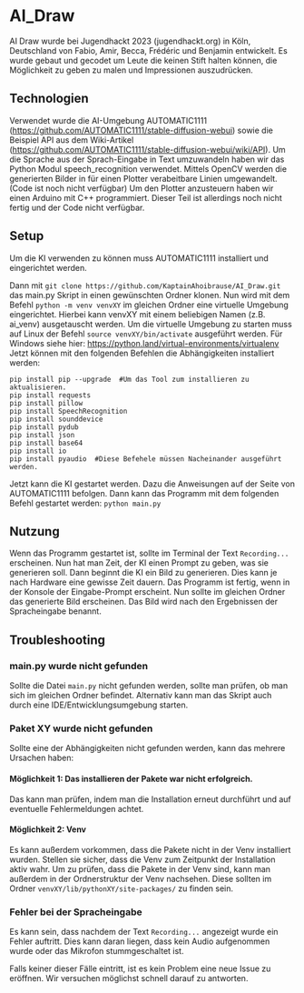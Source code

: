 # AI_Draw
AI Draw wurde bei Jugendhackt 2023 (jugendhackt.org) in Köln, Deutschland von Fabio, Amir, Becca, Frédéric und Benjamin entwickelt. Es wurde gebaut und gecodet um Leute die keinen Stift halten können, die Möglichkeit zu geben zu malen und Impressionen auszudrücken.

## Technologien
Verwendet wurde die AI-Umgebung AUTOMATIC1111 (https://github.com/AUTOMATIC1111/stable-diffusion-webui) sowie die Beispiel API aus dem Wiki-Artikel
(https://github.com/AUTOMATIC1111/stable-diffusion-webui/wiki/API).
Um die Sprache aus der Sprach-Eingabe in Text umzuwandeln haben wir das Python Modul speech_recognition verwendet.
Mittels OpenCV werden die generierten Bilder in für einen Plotter verabeitbare Linien umgewandelt. (Code ist noch nicht verfügbar)
Um den Plotter anzusteuern haben wir einen Arduino mit C++ programmiert. Dieser Teil ist allerdings noch nicht fertig und der Code nicht verfügbar.

## Setup
Um die KI verwenden zu können muss AUTOMATIC1111 installiert und eingerichtet werden.

Dann mit `git clone https://github.com/KaptainAhoibrause/AI_Draw.git` das main.py Skript in einen gewünschten Ordner klonen.
Nun wird mit dem Befehl `python -m venv venvXY` im gleichen Ordner eine virtuelle Umgebung eingerichtet. Hierbei kann venvXY mit einem beliebigen Namen (z.B. ai_venv) ausgetauscht werden. Um die virtuelle Umgebung zu starten muss auf Linux der Befehl `source venvXY/bin/activate` ausgeführt werden. Für Windows siehe hier: https://python.land/virtual-environments/virtualenv
Jetzt können mit den folgenden Befehlen die Abhängigkeiten installiert werden:
```
pip install pip --upgrade  #Um das Tool zum installieren zu aktualisieren.
pip install requests
pip install pillow
pip install SpeechRecognition
pip install sounddevice
pip install pydub
pip install json
pip install base64
pip install io
pip install pyaudio  #Diese Befehele müssen Nacheinander ausgeführt werden.
```
Jetzt kann die KI gestartet werden. Dazu die Anweisungen auf der Seite von AUTOMATIC1111 befolgen.
Dann kann das Programm mit dem folgenden Befehl gestartet werden: `python main.py`

## Nutzung
Wenn das Programm gestartet ist, sollte im Terminal der Text `Recording...` erscheinen. Nun hat man Zeit, der KI einen Prompt zu geben, was sie generieren soll. Dann beginnt die KI ein Bild zu generieren. Dies kann je nach Hardware eine gewisse Zeit dauern. Das Programm ist fertig, wenn in der Konsole der Eingabe-Prompt erscheint. Nun sollte im gleichen Ordner das generierte Bild erscheinen. Das Bild wird nach den Ergebnissen der Spracheingabe benannt.

## Troubleshooting
### main.py wurde nicht gefunden
Sollte die Datei `main.py` nicht gefunden werden, sollte man prüfen, ob man sich im gleichen Ordner befindet. Alternativ kann man das Skript auch durch eine IDE/Entwicklungsumgebung starten.
### Paket XY wurde nicht gefunden
Sollte eine der Abhängigkeiten nicht gefunden werden, kann das mehrere Ursachen haben:
#### Möglichkeit 1: Das installieren der Pakete war nicht erfolgreich.
Das kann man prüfen, indem man die Installation erneut durchführt und auf eventuelle Fehlermeldungen achtet.
#### Möglichkeit 2: Venv
Es kann außerdem vorkommen, dass die Pakete nicht in der Venv installiert wurden. Stellen sie sicher, dass die Venv zum Zeitpunkt der Installation aktiv wahr. Um zu prüfen, dass die Pakete in der Venv sind, kann man außerdem in der Ordnerstruktur der Venv nachsehen. Diese sollten im Ordner `venvXY/lib/pythonXY/site-packages/` zu finden sein.
### Fehler bei der Spracheingabe
Es kann sein, dass nachdem der Text `Recording...` angezeigt wurde ein Fehler auftritt. Dies kann daran liegen, dass kein Audio aufgenommen wurde oder das Mikrofon stummgeschaltet ist.

Falls keiner dieser Fälle eintritt, ist es kein Problem eine neue Issue zu eröffnen. Wir versuchen möglichst schnell darauf zu antworten.
